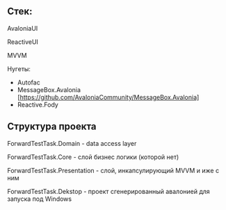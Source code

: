 ## Стек:
AvaloniaUI

ReactiveUI

MVVM

Нугеты:
* Autofac
* MessageBox.Avalonia [https://github.com/AvaloniaCommunity/MessageBox.Avalonia]
* Reactive.Fody

## Структура проекта

ForwardTestTask.Domain - data access layer 

ForwardTestTask.Core - слой бизнес логики (которой нет) 

ForwardTestTask.Presentation - слой, инкапсулирующий MVVM и иже с ним

ForwardTestTask.Dekstop - проект сгенерированный авалонией для запуска под Windows

